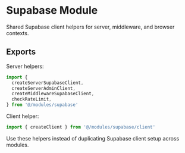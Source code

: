 # Supabase Module

Shared Supabase client helpers for server, middleware, and browser contexts.

## Exports
Server helpers:
```ts
import {
  createServerSupabaseClient,
  createServerAdminClient,
  createMiddlewareSupabaseClient,
  checkRateLimit,
} from '@/modules/supabase'
```

Client helper:
```ts
import { createClient } from '@/modules/supabase/client'
```

Use these helpers instead of duplicating Supabase client setup across modules.
